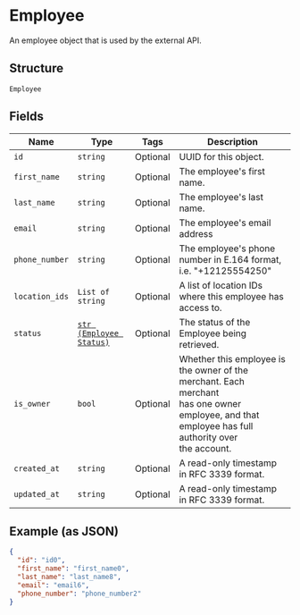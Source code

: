 
# Employee

An employee object that is used by the external API.

## Structure

`Employee`

## Fields

| Name | Type | Tags | Description |
|  --- | --- | --- | --- |
| `id` | `string` | Optional | UUID for this object. |
| `first_name` | `string` | Optional | The employee's first name. |
| `last_name` | `string` | Optional | The employee's last name. |
| `email` | `string` | Optional | The employee's email address |
| `phone_number` | `string` | Optional | The employee's phone number in E.164 format, i.e. "+12125554250" |
| `location_ids` | `List of string` | Optional | A list of location IDs where this employee has access to. |
| `status` | [`str (Employee Status)`](/doc/models/employee-status.md) | Optional | The status of the Employee being retrieved. |
| `is_owner` | `bool` | Optional | Whether this employee is the owner of the merchant. Each merchant<br>has one owner employee, and that employee has full authority over<br>the account. |
| `created_at` | `string` | Optional | A read-only timestamp in RFC 3339 format. |
| `updated_at` | `string` | Optional | A read-only timestamp in RFC 3339 format. |

## Example (as JSON)

```json
{
  "id": "id0",
  "first_name": "first_name0",
  "last_name": "last_name8",
  "email": "email6",
  "phone_number": "phone_number2"
}
```


